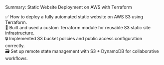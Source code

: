 Summary: Static Website Deployment on AWS with Terraform

✅ How to deploy a fully automated static website on AWS S3 using Terraform.  
🧩 Built and used a custom Terraform module for reusable S3 static site infrastructure.  
🔒 Implemented S3 bucket policies and public access configuration correctly.  
🗃️ Set up remote state management with S3 + DynamoDB for collaborative workflows.